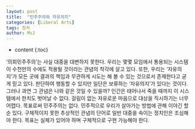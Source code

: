 ```yaml
---
layout: post
title:  "민주주의와 자유의지"
categories: [Liberal Arts]
tags: 정치
author: MsJ
---
```


* content
{:toc}

‘의회민주주의’는 사실 대중을 대변하지 못한다. 우리는 몇몇 모임에서 통용되는 시스템이 수천만의 수에도 적용될 것이라는 관념의 착각에 살고 있다. 또한, 우리는 ‘자유의지’가 모든 곳에 결과의 책임과 무관하게 시도는 해 볼 수 있는 것으로서 존재한다고 굳게 믿고 있다. 판단하여 행동할 수 있지만 일단은 보류하는 ‘자유의지’가 있다는 것이다. 그러나 과연 그 관념은 나와 같은 것일 수 있을까? 인간은 태어나서 죽을 때까지 이 시스템에서 한치도 벗어날 수 없다. 걸림이 없는 자유로운 마음으로 대상을 직시하기는 너무 어렵다. 목표로써 민주주의는 없다. 민주적으로 우리가 살아가는 방법에 관해 이야긴 할 순 있다. 구체적이지 못한 추상적인 관념의 단어로 일반 대중을 속이는 정치인은 조심해야 한다. 목표는 실체가 있어야 하며 구체적으로 구현 가능해야 한다.
